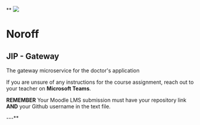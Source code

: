 **
![](http://images.restapi.co.za/pvt/Noroff-64.png)
# Noroff
## JIP - Gateway

The gateway microservice for the doctor's application

If you are unsure of any instructions for the course assignment, reach out to your teacher on **Microsoft Teams**.

**REMEMBER** Your Moodle LMS submission must have your repository link **AND** your Github username in the text file.

---**
